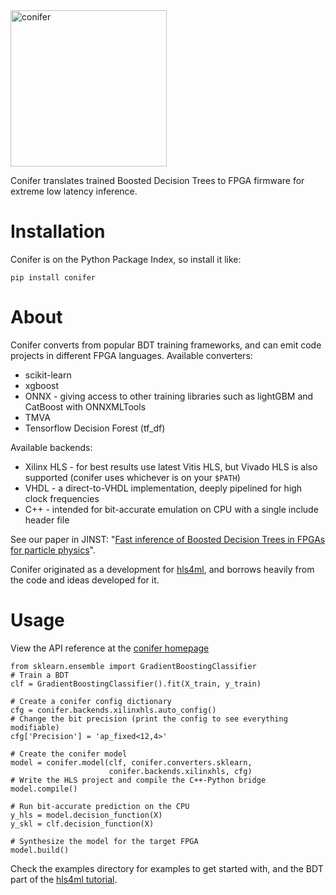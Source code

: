 <img src="https://github.com/thesps/conifer/raw/master/conifer_v1.png" width="250" alt="conifer">

Conifer translates trained Boosted Decision Trees to FPGA firmware for extreme low latency inference. 

# Installation
Conifer is on the Python Package Index, so install it like:
```
pip install conifer
```

# About
Conifer converts from popular BDT training frameworks, and can emit code projects in different FPGA languages.
Available converters:
- scikit-learn
- xgboost
- ONNX - giving access to other training libraries such as lightGBM and CatBoost with ONNXMLTools
- TMVA
- Tensorflow Decision Forest (tf_df)

Available backends:
- Xilinx HLS - for best results use latest Vitis HLS, but Vivado HLS is also supported (conifer uses whichever is on your `$PATH`)
- VHDL - a direct-to-VHDL implementation, deeply pipelined for high clock frequencies
- C++ - intended for bit-accurate emulation on CPU with a single include header file

See our paper in JINST: "[Fast inference of Boosted Decision Trees in FPGAs for particle physics](https://iopscience.iop.org/article/10.1088/1748-0221/15/05/P05026)".

Conifer originated as a development for [hls4ml](https://fastmachinelearning.org/hls4ml/), and borrows heavily from the code and ideas developed for it.

# Usage

View the API reference at the [conifer homepage](https://ssummers.web.cern.ch/conifer/)

```
from sklearn.ensemble import GradientBoostingClassifier
# Train a BDT
clf = GradientBoostingClassifier().fit(X_train, y_train)

# Create a conifer config dictionary
cfg = conifer.backends.xilinxhls.auto_config()
# Change the bit precision (print the config to see everything modifiable)
cfg['Precision'] = 'ap_fixed<12,4>' 

# Create the conifer model
model = conifer.model(clf, conifer.converters.sklearn,
                      conifer.backends.xilinxhls, cfg)
# Write the HLS project and compile the C++-Python bridge                      
model.compile()

# Run bit-accurate prediction on the CPU
y_hls = model.decision_function(X)
y_skl = clf.decision_function(X)

# Synthesize the model for the target FPGA
model.build()
```

Check the examples directory for examples to get started with, and the BDT part of the [hls4ml tutorial](https://github.com/fastmachinelearning/hls4ml-tutorial).
